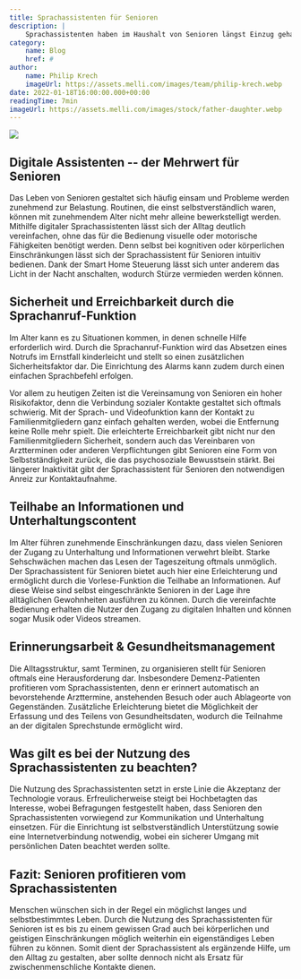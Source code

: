 ```yaml
---
title: Sprachassistenten für Senioren
description: |
    Sprachassistenten haben im Haushalt von Senioren längst Einzug gehalten.  Die digitalen Assistenten können vielfältig eingesetzt werden und bei alltäglichen Aufgaben helfen. Dabei erleichtern Sprachassistenten die Kommunikation mit ihren Angehörigen und vermitteln ein Gefühlt der Sicherheit.
category:
    name: Blog
    href: #
author:
    name: Philip Krech
    imageUrl: https://assets.melli.com/images/team/philip-krech.webp
date: 2022-01-18T16:00:00.000+00:00
readingTime: 7min
imageUrl: https://assets.melli.com/images/stock/father-daughter.webp
---
```


![](https://assets.melli.com/images/stock/father-daughter.webp)

## Digitale Assistenten -- der Mehrwert für Senioren

Das Leben von Senioren gestaltet sich häufig einsam und Probleme werden
zunehmend zur Belastung. Routinen, die einst selbstverständlich waren,
können mit zunehmendem Alter nicht mehr alleine bewerkstelligt werden.
Mithilfe digitaler Sprachassistenten lässt sich der Alltag deutlich
vereinfachen, ohne das für die Bedienung visuelle oder motorische
Fähigkeiten benötigt werden. Denn selbst bei kognitiven oder
körperlichen Einschränkungen lässt sich der Sprachassistent für Senioren
intuitiv bedienen. Dank der Smart Home Steuerung lässt sich unter
anderem das Licht in der Nacht anschalten, wodurch Stürze vermieden
werden können.

## Sicherheit und Erreichbarkeit durch die Sprachanruf-Funktion

Im Alter kann es zu Situationen kommen, in denen schnelle Hilfe
erforderlich wird. Durch die Sprachanruf-Funktion wird das Absetzen
eines Notrufs im Ernstfall kinderleicht und stellt so einen zusätzlichen
Sicherheitsfaktor dar. Die Einrichtung des Alarms kann zudem durch einen
einfachen Sprachbefehl erfolgen.

Vor allem zu heutigen Zeiten ist die Vereinsamung von Senioren ein hoher
Risikofaktor, denn die Verbindung sozialer Kontakte gestaltet sich
oftmals schwierig. Mit der Sprach- und Videofunktion kann der Kontakt zu
Familienmitgliedern ganz einfach gehalten werden, wobei die Entfernung
keine Rolle mehr spielt. Die erleichterte Erreichbarkeit gibt nicht nur
den Familienmitgliedern Sicherheit, sondern auch das Vereinbaren von
Arztterminen oder anderen Verpflichtungen gibt Senioren eine Form von
Selbstständigkeit zurück, die das psychosoziale Bewusstsein stärkt. Bei
längerer Inaktivität gibt der Sprachassistent für Senioren den
notwendigen Anreiz zur Kontaktaufnahme.

## Teilhabe an Informationen und Unterhaltungscontent

Im Alter führen zunehmende Einschränkungen dazu, dass vielen Senioren
der Zugang zu Unterhaltung und Informationen verwehrt bleibt. Starke
Sehschwächen machen das Lesen der Tageszeitung oftmals unmöglich. Der
Sprachassistent für Senioren bietet auch hier eine Erleichterung und
ermöglicht durch die Vorlese-Funktion die Teilhabe an Informationen. Auf
diese Weise sind selbst eingeschränkte Senioren in der Lage ihre
alltäglichen Gewohnheiten ausführen zu können. Durch die vereinfachte
Bedienung erhalten die Nutzer den Zugang zu digitalen Inhalten und
können sogar Musik oder Videos streamen.

## Erinnerungsarbeit & Gesundheitsmanagement

Die Alltagsstruktur, samt Terminen, zu organisieren stellt für Senioren
oftmals eine Herausforderung dar. Insbesondere Demenz-Patienten
profitieren vom Sprachassistenten, denn er erinnert automatisch an
bevorstehende Arzttermine, anstehenden Besuch oder auch Ablageorte von
Gegenständen. Zusätzliche Erleichterung bietet die Möglichkeit der
Erfassung und des Teilens von Gesundheitsdaten, wodurch die Teilnahme an
der digitalen Sprechstunde ermöglicht wird.

## Was gilt es bei der Nutzung des Sprachassistenten zu beachten?

Die Nutzung des Sprachassistenten setzt in erste Linie die Akzeptanz der
Technologie voraus. Erfreulicherweise steigt bei Hochbetagten das
Interesse, wobei Befragungen festgestellt haben, dass Senioren den
Sprachassistenten vorwiegend zur Kommunikation und Unterhaltung
einsetzen. Für die Einrichtung ist selbstverständlich Unterstützung
sowie eine Internetverbindung notwendig, wobei ein sicherer Umgang mit
persönlichen Daten beachtet werden sollte.

## Fazit: Senioren profitieren vom Sprachassistenten

Menschen wünschen sich in der Regel ein möglichst langes und
selbstbestimmtes Leben. Durch die Nutzung des Sprachassistenten für
Senioren ist es bis zu einem gewissen Grad auch bei körperlichen und
geistigen Einschränkungen möglich weiterhin ein eigenständiges Leben
führen zu können. Somit dient der Sprachassistent als ergänzende Hilfe,
um den Alltag zu gestalten, aber sollte dennoch nicht als Ersatz für
zwischenmenschliche Kontakte dienen.

